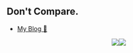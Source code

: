 ## Don't Compare.

- [My Blog 🥰](https://NothingToSay0031.github.io/)

<div style="display: flex; flex-direction: row; justify-content: center;">
  <img style="height: auto; width: auto;" class="img" src="https://github-readme-stats.vercel.app/api?username=NothingToSay0031&count_private=true&show_icons=true" />
  <img style="height: auto; width: auto;" class="img" src="https://github-readme-stats.vercel.app/api/top-langs/?username=NothingToSay0031&exclude_repo=NothingToSay0031.github.io&hide=javascript,html,perl" />
</div>
